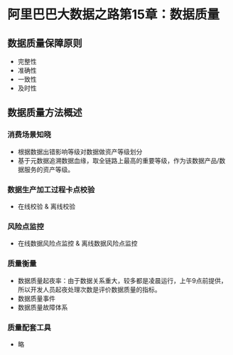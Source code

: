 <head>
<link href = '../../css/notestyle.css' rel = 'stylesheet' type = 'text/css'>
</head>

# 阿里巴巴大数据之路第15章：数据质量
## 数据质量保障原则
* 完整性
* 准确性
* 一致性
* 及时性
## 数据质量方法概述
### 消费场景知晓
* 根据数据出错影响等级对数据做资产等级划分
* 基于元数据追溯数据血缘，取全链路上最高的重要等级，作为该数据产品/数据服务的资产等级。
### 数据生产加工过程卡点校验
* 在线校验 & 离线校验
### 风险点监控
* 在线数据风险点监控 & 离线数据风险点监控
### 质量衡量
* 数据质量起夜率：由于数据关系重大，较多都是凌晨运行，上午9点前提供，所以开发人员起夜处理次数是评价数据质量的指标。
* 数据质量事件
* 数据质量故障体系
### 质量配套工具
* 略



